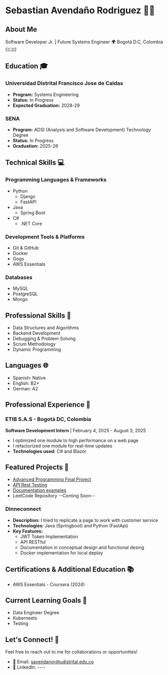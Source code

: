 # Sebastian Avendaño Rodriguez 👨‍💻

## About Me
Software Developer Jr. | Future Systems Engineer
🌍 Bogotá D.C, Colombia (🇨🇴)



## Education 🎓

### Universidad Distrital Francisco Jose de Caldas
- **Program:** Systems Engineering
- **Status:** In Progress
- **Expected Graduation:** 2028-29

### SENA
- **Program:** ADSI (Analysis and Software Development) Technology Degree
- **Status:** In Progress
- **Graduation:** 2025-26

## Technical Skills 💻

### Programming Languages & Frameworks
- Python
  - Django
  - FastAPI
- Java
  - Spring Boot
- C#
  - .NET Core

### Development Tools & Platforms
- Git & GitHub
- Docker
- Gogs
- AWS Essentials

### Databases
- MySQL
- PostgreSQL
- Mongo

## Professional Skills 🔧
- Data Structures and Algorithms
- Backend Development
- Debugging & Problem Solving
- Scrum Methodology
- Dynamic Programming

## Languages 🌐
- Spanish: Native
- English: B2+
- German: A2

## Professional Experience 💼

### ETIB S.A.S - Bogotá DC, Colombia
**Software Development Intern** | February 4, 2025 - August 3, 2025
- I optimized one module to high performance on a web page
- I refactorized one module for real-time updates
- **Technologies used:** C# and Blazor

## Featured Projects 🚀
- [Advanced Programming Final Project](https://github.com/Restaurant-Potal-AP-UD/Backend)
- [API Rest Testing](https://github.com/animogok/Tech-test-UD)
- [Documentation examples](https://github.com/Restaurant-Potal-AP-UD/Docs)
- LeetCode Repository --Coming Soon--

### Dinneconnect
- **Description:** I tried to replicate a page to work with customer service
- **Technologies:** Java (Springboot) and Python (FastApi)
- **Key Features:**
  - JWT Token Implementation
  - API RESTful 
  - Documentation in conceptual design and functional desing
  - Docker implementation for local deploy

## Certifications & Additional Education 📚
- AWS Essentials - Coursera (2024)

## Current Learning Goals 🎯
- Data Engineer Degree
- Kuberneets
- Testing

## Let's Connect! 🤝
Feel free to reach out to me for collaborations or opportunities!
- 📧 Email: savendanor@udistrital.edu.co
- 💼 LinkedIn: ----

<!--
Customize this template by:
1. Filling in the bracketed information [Like this]
2. Adding or removing sections as needed
3. Adding your personal touch and style
4. Including relevant links and contact information
-->

